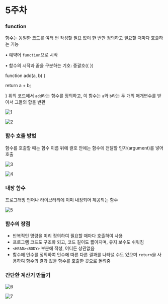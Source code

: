 # 5주차

### function

함수는 동일한 코드를 여러 번 작성할 필요 없이 한 번만 정의하고 필요할 때마다 호출하는 기능

• 예약어 `function`으로 시작

• 함수의 시작과 끝을 구분하는 기호: 중괄호({ })

function add(a, b) {

return a + b;

}
위의 코드에서 `add`라는 함수를 정의하고, 이 함수는 `a`와 `b`라는 두 개의 매개변수를 받아서 그들의 합을 반환



![1](https://github.com/user-attachments/assets/c919c598-b8e7-4871-9eb0-76fd336afd7b)

![2](https://github.com/user-attachments/assets/8b6b817b-508e-4665-9a45-c5eead9503f0)

### 함수 호출 방법

함수를 호출할 때는 함수 이름 뒤에 괄호 안에는 함수에 전달할 인자(argument)를 넣어 호출 

![3](https://github.com/user-attachments/assets/0732ea97-8290-4dc9-a863-0f9926258a6f)

![4](https://github.com/user-attachments/assets/39dacde5-4399-4fe3-84e5-05bad737adab)

### **내장 함수**

프로그래밍 언어나 라이브러리에 이미 내장되어 제공되는 함수

![5](https://github.com/user-attachments/assets/075fcac3-9654-4892-95e4-ac0c643502d3)

### 함수의 장점

- 반복적인 명령을 미리 정의하여 필요할 때마다 호출하여 사용
- 프로그램 코드도 구조화 되고, 코드 길이도 짧아지며, 유지 보수도 쉬워짐
- `<HEAD><BODY>` 부분에 작성, 어디든 상관없음
- 함수에 인수를 정의하여 인수에 따른 다른 결과를 나타낼 수도 있으며 `return`을 사용하여 함수의 결과 값을 함수를 호출한 곳으로 돌려줌

### 간단한 계산기 만들기

![6](https://github.com/user-attachments/assets/6c721f68-2bb0-4fe6-ad48-41ce5fd15965)

![7](https://github.com/user-attachments/assets/e5dff263-32f2-4799-85aa-432edc82d1d6)
